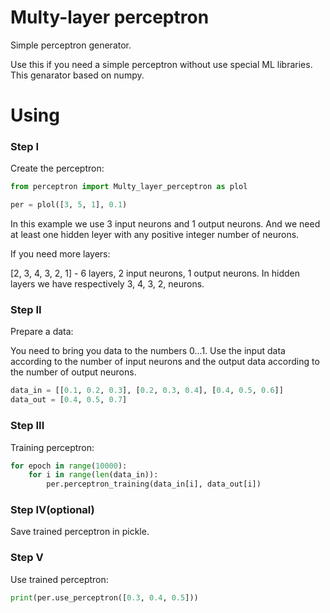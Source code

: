 # Multy-layer perceptron
Simple perceptron generator.

Use this if you need a simple perceptron without use special ML libraries.
This genarator based on numpy.

# Using

### Step I
Create the perceptron:
```python
from perceptron import Multy_layer_perceptron as plol

per = plol([3, 5, 1], 0.1)
```
In this example we use 3 input neurons and 1 output neurons. And we need at least one hidden leyer with any positive integer number of neurons.


If you need more layers:


[2, 3, 4, 3, 2, 1] - 6 layers, 2 input neurons, 1 output neurons. In hidden layers we have respectively 3, 4, 3, 2, neurons.

### Step II
Prepare a data:

You need to bring you data to the numbers 0...1. Use the input data according to the number of input neurons and the output data according to the number of output neurons.

```python
data_in = [[0.1, 0.2, 0.3], [0.2, 0.3, 0.4], [0.4, 0.5, 0.6]]
data_out = [0.4, 0.5, 0.7]
```

### Step III
Training perceptron:

```python
for epoch in range(10000):
    for i in range(len(data_in)):
        per.perceptron_training(data_in[i], data_out[i])
```

### Step IV(optional)
Save trained perceptron in pickle.

### Step V
Use trained perceptron:
```python
print(per.use_perceptron([0.3, 0.4, 0.5]))
